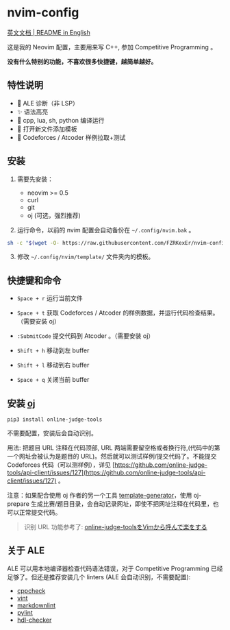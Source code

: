 # nvim-config

[英文文档 | README in English](README-en.md)

这是我的 Neovim 配置，主要用来写 C++, 参加 Competitive Programming 。

**没有什么特别的功能，不喜欢很多快捷键，越简单越好。**

## 特性说明

- 🌈 ALE 诊断（非 LSP）
- ✨ 语法高亮
- 🚀 cpp, lua, sh, python 编译运行
- 📖 打开新文件添加模板
- 👑 Codeforces / Atcoder 样例拉取+测试

## 安装

1. 需要先安装：

    - neovim >= 0.5
    - curl
    - git
    - oj (可选，强烈推荐)

2. 运行命令，以前的 nvim 配置会自动备份在 `~/.config/nvim.bak` 。

  ```sh
  sh -c "$(wget -O- https://raw.githubusercontent.com/FZRKexEr/nvim-config/main/install.sh)"
  ```

3. 修改 `~/.config/nvim/template/` 文件夹内的模板。

## 快捷键和命令

- `Space + r` 运行当前文件
- `Space + t` 获取 Codeforces / Atcoder 的样例数据，并运行代码检查结果。（需要安装 oj）
- `:SubmitCode` 提交代码到 Atcoder 。（需要安装 oj）

- `Shift + h` 移动到左 buffer
- `Shift + l` 移动到右 buffer
- `Space + q` 关闭当前 buffer

## 安装 [oj](https://github.com/online-judge-tools/oj)
 
```shell
pip3 install online-judge-tools
```

不需要配置，安装后会自动识别。

用法: 把题目 URL 注释在代码顶部, URL 两端需要留空格或者换行符,(代码中的第一个网址会被认为是题目的 URL)。然后就可以测试样例/提交代码了。不能提交 Codeforces 代码（可以测样例），详见 [https://github.com/online-judge-tools/api-client/issues/127](https://github.com/online-judge-tools/api-client/issues/127) 。

注意：如果配合使用 oj 作者的另一个工具 [template-generator](https://github.com/online-judge-tools/template-generator)，使用 oj-prepare 生成比赛/题目目录，会自动记录网址，即使不把网址注释在代码里，也可以正常提交代码。

> 识别 URL 功能参考了: [online-judge-toolsをVimから呼んで楽をする](https://maguroguma.hatenablog.com/entry/2020/08/19/090000)

## 关于 ALE

ALE 可以用本地编译器检查代码语法错误，对于 Competitive Programming 已经足够了。但还是推荐安装几个 linters (ALE 会自动识别，不需要配置):

- [cppcheck](https://github.com/danmar/cppcheck)
- [vint](https://github.com/Vimjas/vint)
- [markdownlint](https://github.com/DavidAnson/markdownlint)
- [pylint](https://github.com/PyCQA/pylint)
- [hdl-checker](https://github.com/suoto/hdl_checker)
